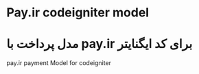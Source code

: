 # Pay.ir codeigniter model
# مدل پرداخت با pay.ir برای کد ایگنایتر
pay.ir payment Model for codeigniter
